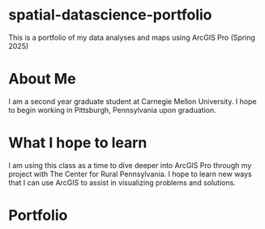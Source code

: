 # spatial-datascience-portfolio
This is a portfolio of my data analyses and maps using ArcGIS Pro (Spring 2025)

# About Me 
I am a second year graduate student at Carnegie Mellon University. I hope to begin working in Pittsburgh, Pennsylvania upon graduation. 


# What I hope to learn
I am using this class as a time to dive deeper into ArcGIS Pro through my project with The Center for Rural Pennsylvania. I hope to learn new ways that I can use ArcGIS to assist in visualizing problems and solutions. 

# Portfolio
